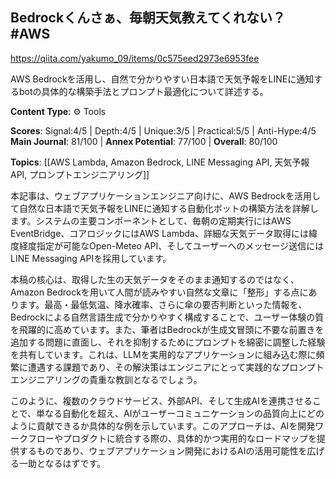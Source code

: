 ## Bedrockくんさぁ、毎朝天気教えてくれない？ #AWS

https://qiita.com/yakumo_09/items/0c575eed2973e6953fee

AWS Bedrockを活用し、自然で分かりやすい日本語で天気予報をLINEに通知するbotの具体的な構築手法とプロンプト最適化について詳述する。

**Content Type**: ⚙️ Tools

**Scores**: Signal:4/5 | Depth:4/5 | Unique:3/5 | Practical:5/5 | Anti-Hype:4/5
**Main Journal**: 81/100 | **Annex Potential**: 77/100 | **Overall**: 80/100

**Topics**: [[AWS Lambda, Amazon Bedrock, LINE Messaging API, 天気予報API, プロンプトエンジニアリング]]

本記事は、ウェブアプリケーションエンジニア向けに、AWS Bedrockを活用して自然な日本語で天気予報をLINEに通知する自動化ボットの構築方法を詳解します。システムの主要コンポーネントとして、毎朝の定期実行にはAWS EventBridge、コアロジックにはAWS Lambda、詳細な天気データ取得には緯度経度指定が可能なOpen-Meteo API、そしてユーザーへのメッセージ送信にはLINE Messaging APIを採用しています。

本稿の核心は、取得した生の天気データをそのまま通知するのではなく、Amazon Bedrockを用いて人間が読みやすい自然な文章に「整形」する点にあります。最高・最低気温、降水確率、さらに傘の要否判断といった情報を、Bedrockによる自然言語生成で分かりやすく構成することで、ユーザー体験の質を飛躍的に高めています。また、筆者はBedrockが生成文冒頭に不要な前置きを追加する問題に直面し、それを抑制するためにプロンプトを綿密に調整した経験を共有しています。これは、LLMを実用的なアプリケーションに組み込む際に頻繁に遭遇する課題であり、その解決策はエンジニアにとって実践的なプロンプトエンジニアリングの貴重な教訓となるでしょう。

このように、複数のクラウドサービス、外部API、そして生成AIを連携させることで、単なる自動化を超え、AIがユーザーコミュニケーションの品質向上にどのように貢献できるか具体的な例を示しています。このアプローチは、AIを開発ワークフローやプロダクトに統合する際の、具体的かつ実用的なロードマップを提供するものであり、ウェブアプリケーション開発におけるAIの活用可能性を広げる一助となるはずです。